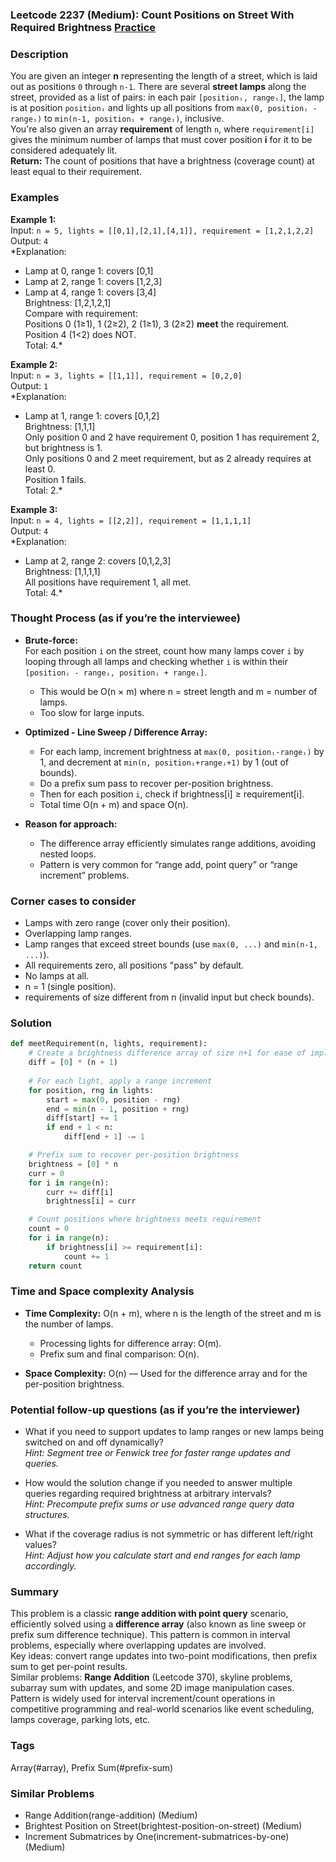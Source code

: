 ### Leetcode 2237 (Medium): Count Positions on Street With Required Brightness [Practice](https://leetcode.com/problems/count-positions-on-street-with-required-brightness)

### Description  
You are given an integer **n** representing the length of a street, which is laid out as positions `0` through `n-1`. There are several **street lamps** along the street, provided as a list of pairs: in each pair `[positionᵢ, rangeᵢ]`, the lamp is at position `positionᵢ` and lights up all positions from `max(0, positionᵢ - rangeᵢ)` to `min(n-1, positionᵢ + rangeᵢ)`, inclusive.  
You're also given an array **requirement** of length `n`, where `requirement[i]` gives the minimum number of lamps that must cover position **i** for it to be considered adequately lit.  
**Return:** The count of positions that have a brightness (coverage count) at least equal to their requirement.

### Examples  

**Example 1:**  
Input: `n = 5, lights = [[0,1],[2,1],[4,1]], requirement = [1,2,1,2,2]`  
Output: `4`  
*Explanation:  
- Lamp at 0, range 1: covers [0,1]  
- Lamp at 2, range 1: covers [1,2,3]  
- Lamp at 4, range 1: covers [3,4]  
Brightness: [1,2,1,2,1]  
Compare with requirement:  
Positions 0 (1≥1), 1 (2≥2), 2 (1≥1), 3 (2≥2) **meet** the requirement.  
Position 4 (1<2) does NOT.  
Total: 4.*

**Example 2:**  
Input: `n = 3, lights = [[1,1]], requirement = [0,2,0]`  
Output: `1`  
*Explanation:  
- Lamp at 1, range 1: covers [0,1,2]  
Brightness: [1,1,1]  
Only position 0 and 2 have requirement 0, position 1 has requirement 2, but brightness is 1.  
Only positions 0 and 2 meet requirement, but as 2 already requires at least 0.  
Position 1 fails.  
Total: 2.*

**Example 3:**  
Input: `n = 4, lights = [[2,2]], requirement = [1,1,1,1]`  
Output: `4`  
*Explanation:  
- Lamp at 2, range 2: covers [0,1,2,3]  
Brightness: [1,1,1,1]  
All positions have requirement 1, all met.  
Total: 4.*  

### Thought Process (as if you’re the interviewee)  
- **Brute-force:**  
  For each position `i` on the street, count how many lamps cover `i` by looping through all lamps and checking whether `i` is within their `[positionᵢ - rangeᵢ, positionᵢ + rangeᵢ]`.
  - This would be O(n × m) where n = street length and m = number of lamps.  
  - Too slow for large inputs.

- **Optimized - Line Sweep / Difference Array:**  
  - For each lamp, increment brightness at `max(0, positionᵢ-rangeᵢ)` by 1, and decrement at `min(n, positionᵢ+rangeᵢ+1)` by 1 (out of bounds).
  - Do a prefix sum pass to recover per-position brightness.
  - Then for each position `i`, check if brightness[i] ≥ requirement[i].
  - Total time O(n + m) and space O(n).

- **Reason for approach:**  
  - The difference array efficiently simulates range additions, avoiding nested loops.
  - Pattern is very common for “range add, point query” or “range increment” problems.

### Corner cases to consider  
- Lamps with zero range (cover only their position).
- Overlapping lamp ranges.
- Lamp ranges that exceed street bounds (use `max(0, ...)` and `min(n-1, ...)`).
- All requirements zero, all positions "pass" by default.
- No lamps at all.
- n = 1 (single position).
- requirements of size different from n (invalid input but check bounds).

### Solution

```python
def meetRequirement(n, lights, requirement):
    # Create a brightness difference array of size n+1 for ease of implementation
    diff = [0] * (n + 1)
    
    # For each light, apply a range increment
    for position, rng in lights:
        start = max(0, position - rng)
        end = min(n - 1, position + rng)
        diff[start] += 1
        if end + 1 < n:
            diff[end + 1] -= 1

    # Prefix sum to recover per-position brightness
    brightness = [0] * n
    curr = 0
    for i in range(n):
        curr += diff[i]
        brightness[i] = curr

    # Count positions where brightness meets requirement
    count = 0
    for i in range(n):
        if brightness[i] >= requirement[i]:
            count += 1
    return count
```

### Time and Space complexity Analysis  

- **Time Complexity:** O(n + m), where n is the length of the street and m is the number of lamps.  
  - Processing lights for difference array: O(m).
  - Prefix sum and final comparison: O(n).

- **Space Complexity:** O(n) — Used for the difference array and for the per-position brightness.

### Potential follow-up questions (as if you’re the interviewer)  

- What if you need to support updates to lamp ranges or new lamps being switched on and off dynamically?  
  *Hint: Segment tree or Fenwick tree for faster range updates and queries.*

- How would the solution change if you needed to answer multiple queries regarding required brightness at arbitrary intervals?  
  *Hint: Precompute prefix sums or use advanced range query data structures.*

- What if the coverage radius is not symmetric or has different left/right values?  
  *Hint: Adjust how you calculate start and end ranges for each lamp accordingly.*

### Summary
This problem is a classic **range addition with point query** scenario, efficiently solved using a **difference array** (also known as line sweep or prefix sum difference technique). This pattern is common in interval problems, especially where overlapping updates are involved.  
Key ideas: convert range updates into two-point modifications, then prefix sum to get per-point results.  
Similar problems: **Range Addition** (Leetcode 370), skyline problems, subarray sum with updates, and some 2D image manipulation cases.  
Pattern is widely used for interval increment/count operations in competitive programming and real-world scenarios like event scheduling, lamps coverage, parking lots, etc.

### Tags
Array(#array), Prefix Sum(#prefix-sum)

### Similar Problems
- Range Addition(range-addition) (Medium)
- Brightest Position on Street(brightest-position-on-street) (Medium)
- Increment Submatrices by One(increment-submatrices-by-one) (Medium)